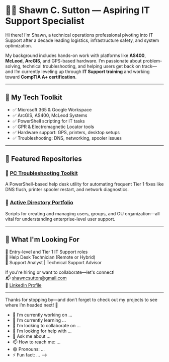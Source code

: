 # 👨‍💻 Shawn C. Sutton — Aspiring IT Support Specialist

Hi there! I'm Shawn, a technical operations professional pivoting into IT Support after a decade leading logistics, infrastructure safety, and system optimization.

My background includes hands-on work with platforms like **AS400**, **McLeod**, **ArcGIS**, and GPS-based hardware. I’m passionate about problem-solving, technical troubleshooting, and helping users get back on track—and I’m currently leveling up through **IT Support training** and working toward **CompTIA A+ certification**.

---

## 🔧 My Tech Toolkit

- ✅ Microsoft 365 & Google Workspace  
- ✅ ArcGIS, AS400, McLeod Systems  
- ✅ PowerShell scripting for IT tasks  
- ✅ GPR & Electromagnetic Locator tools  
- ✅ Hardware support: GPS, printers, desktop setups  
- ✅ Troubleshooting: DNS, networking, spooler issues

---

## 📁 Featured Repositories

### 📌 [PC Troubleshooting Toolkit](https://github.com/Shawn-Sutton/PC-Troubleshooting-Toolkit-PowerShell-)
A PowerShell-based help desk utility for automating frequent Tier 1 fixes like DNS flush, printer spooler restart, and network diagnostics.

### 📌 [Active Directory Portfolio](https://github.com/Shawn-Sutton/ActiveDirectory-Portfolio)
Scripts for creating and managing users, groups, and OU organization—all vital for understanding enterprise-level user support.

---

## 💼 What I'm Looking For

🔹 Entry-level and Tier 1 IT Support roles  
🔹 Help Desk Technician (Remote or Hybrid)  
🔹 Support Analyst | Technical Support Advisor  

If you're hiring or want to collaborate—let's connect!  
📬 [shawncsutton@gmail.com](mailto:shawncsutton@gmail.com)  
🔗 [LinkedIn Profile](#)

---

Thanks for stopping by—and don’t forget to check out my projects to see where I’m headed next! 🚀
- 🔭 I’m currently working on ...
- 🌱 I’m currently learning ...
- 👯 I’m looking to collaborate on ...
- 🤔 I’m looking for help with ...
- 💬 Ask me about ...
- 📫 How to reach me: ...
- 😄 Pronouns: ...
- ⚡ Fun fact: ...
-->
